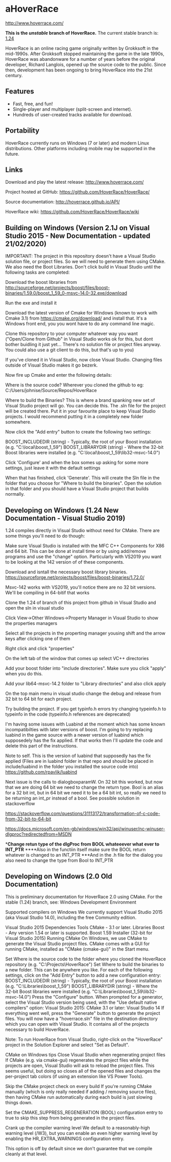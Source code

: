 aHoverRace
=========

<http://www.hoverrace.com/>

**This is the _unstable_ branch of HoverRace.**
The current stable branch is: [1.24](https://github.com/HoverRace/HoverRace/tree/1.24)

HoverRace is an online racing game originally written by Grokksoft in the mid-1990s. After Grokksoft stopped maintaining the game in the late 1990s, HoverRace was abandonware for a number of years before the original developer, Richard Langlois, opened up the source code to the public. Since then, development has been ongoing to bring HoverRace into the 21st century.

Features
--------

 * Fast, free, and fun!
 * Single-player and multiplayer (split-screen and internet).
 * Hundreds of user-created tracks available for download.

Portability
-----------

HoverRace currently runs on Windows (7 or later) and modern Linux distributions.  Other platforms including mobile may be supported in the future.

Links
-----

Download and play the latest release: <http://www.hoverrace.com/>

Project hosted at GitHub: <https://github.com/HoverRace/HoverRace/>

Source documentation: <http://hoverrace.github.io/API/>

HoverRace wiki: <https://github.com/HoverRace/HoverRace/wiki>

Building on Windows (Version 2.1J on Visual Studio 2015 - New Documentation - updated 21/02/2020) 
-----

IMPORTANT: The project in this repository doesn't have a Visual Studio solution file, or project files. So we will need to generate them using CMake. We also need the Boot Libraries. Don't click build in Visual Studio until the following tasks are completed:

Download the boost libraries from http://sourceforge.net/projects/boost/files/boost-binaries/1.59.0/boost_1_59_0-msvc-14.0-32.exe/download
 
Run the exe and install it

Download the latest version of Cmake for Windows (known to work with Cmake 3.1) from https://cmake.org/download/ and install that. It's a Windows front end, you you wont have to do any command line magic.

Clone this repository to your computer whatever way you want ("Open/Clone from Github" in Visual Studio works ok for this, but dont bother buidling it just yet... There's no solution file or project files anyway. You could also use a git client to do this, but that's up to you)

If you've cloned it in  Visual Studio, now close Visual Studio. Changing files outside of Visual Studio makes it go bezerk.

Now fire up Cmake and enter the following details:

Where is the source code?  Wherever you cloned the github to eg: C:/Users/johnise/Source/Repos/HoverRace 

Where to build the Binaries? This is where a brand spanking new set of Visual Studio project will go.  You can decide this. The .sln file for the project will be created there. Put it in your favourite place to keep Visual Studio projects. I would recommend putting it in a completely new folder somewhere.

Now click the "Add entry" button to create the following two settings:

BOOST_INCLUDEDIR (string) - Typically, the root of your Boost installation (e.g. "C:\local\boost_1_59")
BOOST_LIBRARYDIR (string) - Where the 32-bit Boost libraries were installed (e.g. "C:\local\boost_1_59\lib32-msvc-14.0")


Click 'Configure' and when the box somes up asking for some more settings, just leave it with the default settings

When that has finished, click 'Generate'. This will create the Sln file in the folder that you choose for "Where to build the binaries". Open the solution  in that folder and you should have a Visual Studio project that builds normally.



Developing on Windows (1.24 New Documentation - Visual Studio 2019)
-----

1.24 compiles directly in Visual Studio without need for CMake. There are some things you'll need to do though:

Make sure Visual Studio is installed with the MFC C++ Components for X86 and 64 bit. This can be done at install time  or by using add/remove programs and use the "change" option. Particularly with VS2019 you want to be looking at the 142 version of of these components. 

Download and isntall the necessary boost library binaries.
https://sourceforge.net/projects/boost/files/boost-binaries/1.72.0/

Msvc-142 works with VS2019, you'll notice there are no 32 bit versions. We'll be compiling in 64-bitif that works

Clone the 1.24 of branch of this project from github in Visual Studio and open the sln in visual studio

Click View->Other Windows->Property Manager in Visual Studio to show the properties managers

Select all the projects in the properting manager yousing shift and the arrow keys after clicking one of them

Right click and click "properties"


On the left tab of the window that comes up select VC++ directories

Add your boost folder into "include directories". Make sure you click "apply" when you do this.

Add your lib64-msvc-14.2 folder to "Library directories" and also click apply

On the top main menu in visual studio change the debug and release from 32 bit to 64 bit for each project.

Try building the project. If you get typinfo.h errors try changing typeinfo.h to typeinfo in the code (typeinfo.h references are deprecated)


I'm having some issues with Luabind at the moment which has some known incompatibilties with later versions of boost. I'm going to try replacing luabind in the game source with a newer version of luabind which supposedely has the fix applied. If that works then I'll update the code and delete this part of the instructions.

Note to self. This is the version of luabind that supposedly has the fix applied (Files are in luabind folder in that repo and should be placed in include/luabind in the folder you installed the source code into)
https://github.com/rpavlik/luabind


Next issue is the calls to dialogboxparamW. On 32 bit this worked, but now that we are doing 64 bit we need to change the return type. Bool is an alias for a 32 bit int, but in 64 bit we need it to be a 64 bit int, so really we need to be returning an int_pr instead of a bool. See possible solution in stackoverflow

https://stackoverflow.com/questions/31113172/transformation-of-c-code-from-32-bit-to-64-bit

https://docs.microsoft.com/en-gb/windows/win32/api/winuser/nc-winuser-dlgproc?redirectedfrom=MSDN


***Change retun type of the dlgProc from BOOL whateeever what ever to INT_PTR**
****Also in the functiin itself make sure the BOOL return whatever is changed to an INT_PTR
***And in the .h file for the dialog you also need to change the type from Bool to INT_PTR


Developing on Windows (2.0 Old Documentation)
-----

This is preliminary documentation for HoverRace 2.0 using CMake. For the stable (1.24) branch, see: Windows Development Environment

Supported compilers on Windows
We currently support Visual Studio 2015 (aka Visual Studio 14.0), including the free Community edition.

Visual Studio 2015
Dependencies
Tools
CMake - 3.1 or later.
Libraries
Boost - Any version 1.54 or later is supported.
Boost 1.59 Installer (32-bit for Visual Studio 2015)
Running CMake
On Windows, we use CMake to generate the Visual Studio project files. CMake comes with a GUI for running CMake, installed as "CMake (cmake-gui)" in the Start menu.

Set Where is the source code to the folder where you cloned the HoverRace repository (e.g. "C:\Projects\HoverRace")
Set Where to build the binaries to a new folder. This can be anywhere you like.
For each of the following settings, click on the "Add Entry" button to add a new configuration entry:
BOOST_INCLUDEDIR (string) - Typically, the root of your Boost installation (e.g. "C:\Libraries\boost_1_59")
BOOST_LIBRARYDIR (string) - Where the 32-bit Boost libraries were installed (e.g. "C:\Libraries\boost_1_59\lib32-msvc-14.0")
Press the "Configure" button. When prompted for a generator, select the Visual Studio version being used, with the "Use default native compilers" option:
Visual Studio 2015:
CMake 3.1 or later: Visual Studio 14
If everything went well, press the "Generate" button to generate the project files.
You will now have a "hoverrace.sln" file in the destination directory which you can open with Visual Studio. It contains all of the projects necessary to build HoverRace.

Note: To run HoverRace from Visual Studio, right-click on the "HoverRace" project in the Solution Explorer and select "Set as Default".

CMake on Windows tips
Close Visual Studio when regenerating project files
If CMake (e.g. via cmake-gui) regenerates the project files while the projects are open, Visual Studio will ask to reload the project files. This seems useful, but doing so closes all of the opened files and changes the per-project tab colors (if using an extension like VS Power Tools).

Skip the CMake project check on every build
If you're running CMake manually (which is only really needed if adding / removing source files), then having CMake run automatically during each build is just slowing things down.

Set the CMAKE_SUPPRESS_REGENERATION (BOOL) configuration entry to true to skip this step from being generated in the project files.

Crank up the compiler warning level
We default to a reasonably-high warning level (/W3), but you can enable an even higher warning level by enabling the HR_EXTRA_WARNINGS configuration entry.

This option is off by default since we don't guarantee that we compile cleanly at that level.
